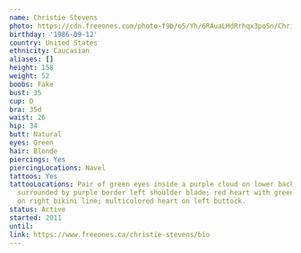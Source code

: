 ```yaml
---
name: Christie Stevens
photo: https://cdn.freeones.com/photo-f9b/o5/Yh/6RAuaLHdRrhqx3poSn/Christie-Stevens-gets-deepthroated-by-black-Dick_001_teaser.jpg?c=1584747616
birthday: '1986-09-12'
country: United States
ethnicity: Caucasian
aliases: []
height: 158
weight: 52
boobs: Fake
bust: 35
cup: D
bra: 35d
waist: 26
hip: 34
butt: Natural
eyes: Green
hair: Blonde
piercings: Yes
piercingLocations: Navel
tattoos: Yes
tattooLocations: Pair of green eyes inside a purple cloud on lower back; greenshape
  surrounded by purple border left shoulder blade; red heart with green script underneath
  on right bikini line; multicolored heart on left buttock.
status: Active
started: 2011
until:
link: https://www.freeones.ca/christie-stevens/bio
---
```

